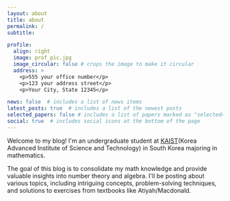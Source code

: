 ```yaml
---
layout: about
title: about
permalink: /
subtitle:

profile:
  align: right
  image: prof_pic.jpg
  image_circular: false # crops the image to make it circular
  address: >
    <p>555 your office number</p>
    <p>123 your address street</p>
    <p>Your City, State 12345</p>

news: false  # includes a list of news items
latest_posts: true  # includes a list of the newest posts
selected_papers: false # includes a list of papers marked as "selected={true}"
social: true  # includes social icons at the bottom of the page
---
```

Welcome to my blog! I'm an undergraduate student at [KAIST](Korea Advanced Institute of Science and Technology) in South Korea
majoring in mathematics.

The goal of this blog is to consolidate my math knowledge and provide valuable insights into number theory and algebra. I'll be posting about various topics, including intriguing concepts, problem-solving techniques, and solutions to exercises from textbooks like Atiyah/Macdonald.

[KAIST]: https://www.kaist.ac.kr/kr/